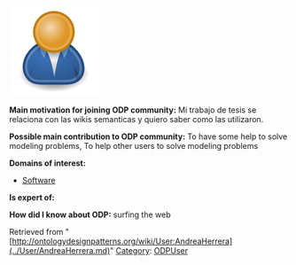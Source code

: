 [![Image:ODPUser.png](../images/a/a6/ODPUser.png)](../Image/ODPUser.png.md "Image:ODPUser.png")




  





__Main motivation for joining ODP community:__ Mi trabajo de tesis se relaciona con las wikis semanticas y quiero saber como las utilizaron.


__Possible main contribution to ODP community:__ To have some help to solve modeling problems, To help other users to solve modeling problems


__Domains of interest:__



* [Software](../Community/Software.md "Community:Software")


__Is expert of:__


  

__How did I know about ODP:__ surfing the web






Retrieved from "[http://ontologydesignpatterns.org/wiki/User:AndreaHerrera](../User/AndreaHerrera.md)"
 [Category](http://ontologydesignpatterns.org/wiki/Special:Categories "Special:Categories"): [ODPUser](../Category/ODPUser.md "Category:ODPUser")